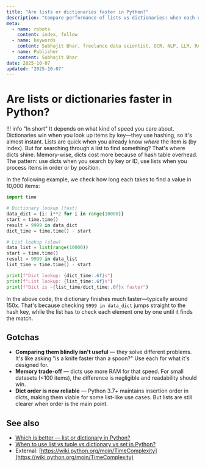 ```yaml
---
title: "Are lists or dictionaries faster in Python?"
description: "Compare performance of lists vs dictionaries: when each excels for lookups, insertions, and different operation types."
meta:
  - name: robots
    content: index, follow
  - name: keywords
    content: Subhajit Bhar, freelance data scientist, OCR, NLP, LLM, RAG, knowledge base, python, lists, performance
  - name: Publisher
    content: Subhajit Bhar
date: 2025-10-07
updated: "2025-10-07"
---
```


# Are lists or dictionaries faster in Python?

<!-- more -->

!!! info "In short"
    It depends on what kind of speed you care about. Dictionaries win when you look up items by key—they use hashing, so it's almost instant. Lists are quick when you already know *where* the item is (by index). But for searching through a list to find something? That's where dicts shine. Memory-wise, dicts cost more because of hash table overhead. The pattern: use dicts when you search by key or ID, use lists when you process items in order or by position.

In the following example, we check how long each takes to find a value in 10,000 items:

```python
import time

# Dictionary lookup (fast)
data_dict = {i: i**2 for i in range(10000)}
start = time.time()
result = 9999 in data_dict
dict_time = time.time() - start

# List lookup (slow)
data_list = list(range(10000))
start = time.time()
result = 9999 in data_list
list_time = time.time() - start

print(f"Dict lookup: {dict_time:.6f}s")
print(f"List lookup: {list_time:.6f}s")
print(f"Dict is ~{list_time/dict_time:.0f}x faster")
```

In the above code, the dictionary finishes much faster—typically around 150x. That's because checking `9999 in data_dict` jumps straight to the hash key, while the list has to check each element one by one until it finds the match.

## Gotchas

* **Comparing them blindly isn't useful** — they solve different problems. It's like asking "is a knife faster than a spoon?" Use each for what it's designed for.
* **Memory trade-off** — dicts use more RAM for that speed. For small datasets (<100 items), the difference is negligible and readability should win.
* **Dict order is now reliable** — Python 3.7+ maintains insertion order in dicts, making them viable for some list-like use cases. But lists are still clearer when order is the main point.

## See also

* [Which is better — list or dictionary in Python?](which-is-better-list-or-dictionary.md)
* [When to use list vs tuple vs dictionary vs set in Python?](list-vs-tuple-vs-dictionary-vs-set.md)
* External: [https://wiki.python.org/moin/TimeComplexity](https://wiki.python.org/moin/TimeComplexity)

<script type="application/ld+json">
{
  "@context": "https://schema.org",
  "@type": "FAQPage",
  "mainEntity": [{
    "@type": "Question",
    "name": "Are lists or dictionaries faster in Python?",
    "acceptedAnswer": {
      "@type": "Answer",
      "text": "It depends on what kind of speed you care about. Dictionaries win when you look up items by key—they use hashing, so it's almost instant. Lists are quick when you already know where the item is (by index). But for searching through a list to find something? That's where dicts shine. Memory-wise, dicts cost more because of hash table overhead. The pattern: use dicts when you search by key or ID, use lists when you process items in order or by position."
    }
  }]
}
</script>
